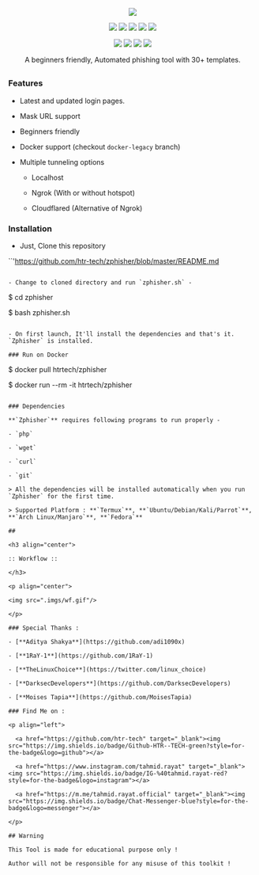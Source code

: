 <!-- Zphisher -->

<p align="center">

  <img src=".imgs/logo.png">

</p>

<p align="center">

  <img src="https://img.shields.io/badge/Version-2.2-green?style=for-the-badge">

  <img src="https://img.shields.io/github/license/htr-tech/zphisher?style=for-the-badge">

  <img src="https://img.shields.io/github/stars/htr-tech/zphisher?style=for-the-badge">

  <img src="https://img.shields.io/github/issues/htr-tech/zphisher?color=red&style=for-the-badge">

  <img src="https://img.shields.io/github/forks/htr-tech/zphisher?color=teal&style=for-the-badge">

</p>

<p align="center">

  <img src="https://img.shields.io/badge/Author-HTR--Tech-cyan?style=flat-square">

  <img src="https://img.shields.io/badge/Open%20Source-Yes-cyan?style=flat-square">

  <img src="https://img.shields.io/badge/MADE%20IN-BANGLADESH-green?colorA=%23ff0000&colorB=%23017e40&style=flat-square">

  <img src="https://img.shields.io/badge/Written%20In-Bash-cyan?style=flat-square">

</p>

<p align="center">A beginners friendly, Automated phishing tool with 30+ templates.</p>

##

### Features

- Latest and updated login pages.

- Mask URL support 

- Beginners friendly

- Docker support (checkout `docker-legacy` branch)

- Multiple tunneling options

  - Localhost

  - Ngrok (With or without hotspot)

  - Cloudflared (Alternative of Ngrok)

### Installation

- Just, Clone this repository 

``'https://github.com/htr-tech/zphisher/blob/master/README.md

```

- Change to cloned directory and run `zphisher.sh` -

```

$ cd zphisher

$ bash zphisher.sh

```

- On first launch, It'll install the dependencies and that's it. `Zphisher` is installed.

### Run on Docker

```

$ docker pull htrtech/zphisher

$ docker run --rm -it htrtech/zphisher

```

### Dependencies

**`Zphisher`** requires following programs to run properly - 

- `php`

- `wget`

- `curl`

- `git`

> All the dependencies will be installed automatically when you run `Zphisher` for the first time.

> Supported Platform : **`Termux`**, **`Ubuntu/Debian/Kali/Parrot`**, **`Arch Linux/Manjaro`**, **`Fedora`**

##

<h3 align="center">

:: Workflow ::

</h3>

<p align="center">

<img src=".imgs/wf.gif"/>

</p>

### Special Thanks :

- [**Aditya Shakya**](https://github.com/adi1090x)

- [**1RaY-1**](https://github.com/1RaY-1)

- [**TheLinuxChoice**](https://twitter.com/linux_choice)

- [**DarksecDevelopers**](https://github.com/DarksecDevelopers)

- [**Moises Tapia**](https://github.com/MoisesTapia)

### Find Me on :

<p align="left">

  <a href="https://github.com/htr-tech" target="_blank"><img src="https://img.shields.io/badge/Github-HTR--TECH-green?style=for-the-badge&logo=github"></a>

  <a href="https://www.instagram.com/tahmid.rayat" target="_blank"><img src="https://img.shields.io/badge/IG-%40tahmid.rayat-red?style=for-the-badge&logo=instagram"></a>

  <a href="https://m.me/tahmid.rayat.official" target="_blank"><img src="https://img.shields.io/badge/Chat-Messenger-blue?style=for-the-badge&logo=messenger"></a>

</p>

## Warning

This Tool is made for educational purpose only !

Author will not be responsible for any misuse of this toolkit !
